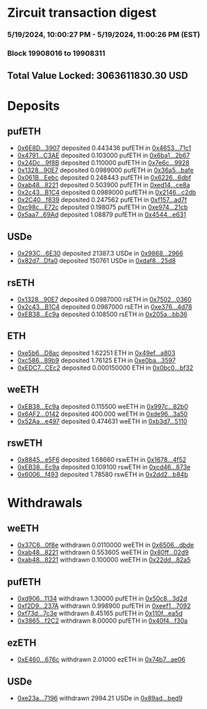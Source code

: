 # Zircuit transaction digest
### 5/19/2024, 10:00:27 PM - 5/19/2024, 11:00:26 PM (EST)
### Block 19908016 to 19908311

## Total Value Locked: 3063611830.30 USD

# Deposits
## pufETH
- [0x6E8D...3907](https://etherscan.io/address/0x6E8DB2587684AE0E93a9c85e36cEFedd65253907) deposited 0.443436 pufETH in [0x4653...71c1](https://etherscan.io/tx/0x6E8DB2587684AE0E93a9c85e36cEFedd65253907)
- [0x4791...C3AE](https://etherscan.io/address/0x4791778ba47B80c050EDffEE5f8059a9d5AaC3AE) deposited 0.103000 pufETH in [0x6ba1...2b67](https://etherscan.io/tx/0x4791778ba47B80c050EDffEE5f8059a9d5AaC3AE)
- [0x24Dc...9f8B](https://etherscan.io/address/0x24DcECc2b7DF29eA26A86d43b651188307fA9f8B) deposited 0.110000 pufETH in [0x7e6c...9928](https://etherscan.io/tx/0x24DcECc2b7DF29eA26A86d43b651188307fA9f8B)
- [0x1328...90E7](https://etherscan.io/address/0x1328e18cd691F1221B01A014ec1F1c3D0A0D90E7) deposited 0.0989000 pufETH in [0x36a5...bafe](https://etherscan.io/tx/0x1328e18cd691F1221B01A014ec1F1c3D0A0D90E7)
- [0x061B...Eebc](https://etherscan.io/address/0x061B0B5280c11d4AE441d8991AF58A743a1fEebc) deposited 0.248443 pufETH in [0x6226...6dbf](https://etherscan.io/tx/0x061B0B5280c11d4AE441d8991AF58A743a1fEebc)
- [0xab48...8221](https://etherscan.io/address/0xab483b1A1cE0281E14aD6342BF13b0FeC1628221) deposited 0.503900 pufETH in [0xed14...ce8a](https://etherscan.io/tx/0xab483b1A1cE0281E14aD6342BF13b0FeC1628221)
- [0x2c43...B1C4](https://etherscan.io/address/0x2c43f8FCdEbe18958522520f4dF5469c4BadB1C4) deposited 0.0989000 pufETH in [0x2146...c2db](https://etherscan.io/tx/0x2c43f8FCdEbe18958522520f4dF5469c4BadB1C4)
- [0x2C40...f839](https://etherscan.io/address/0x2C407e482c8C12E2cB15470b580e408eE4cbf839) deposited 0.247562 pufETH in [0xf157...ad7f](https://etherscan.io/tx/0x2C407e482c8C12E2cB15470b580e408eE4cbf839)
- [0xc98c...E72c](https://etherscan.io/address/0xc98c93e5FF060193141FC4cf588A60bD272dE72c) deposited 0.198075 pufETH in [0xe974...21cb](https://etherscan.io/tx/0xc98c93e5FF060193141FC4cf588A60bD272dE72c)
- [0x5aa7...69Ad](https://etherscan.io/address/0x5aa7A8A081474f5AE64710ae027720da7E6369Ad) deposited 1.08879 pufETH in [0x4544...e631](https://etherscan.io/tx/0x5aa7A8A081474f5AE64710ae027720da7E6369Ad)
## USDe
- [0x293C...6E30](https://etherscan.io/address/0x293C6937D8D82e05B01335F7B33FBA0c8e256E30) deposited 21387.3 USDe in [0x9868...2966](https://etherscan.io/tx/0x293C6937D8D82e05B01335F7B33FBA0c8e256E30)
- [0x82d7...Dfa0](https://etherscan.io/address/0x82d78Fd4354DB9048265E113c849cb7Fce7BDfa0) deposited 150761 USDe in [0xdaf8...25d8](https://etherscan.io/tx/0x82d78Fd4354DB9048265E113c849cb7Fce7BDfa0)
## rsETH
- [0x1328...90E7](https://etherscan.io/address/0x1328e18cd691F1221B01A014ec1F1c3D0A0D90E7) deposited 0.0987000 rsETH in [0x7502...0360](https://etherscan.io/tx/0x1328e18cd691F1221B01A014ec1F1c3D0A0D90E7)
- [0x2c43...B1C4](https://etherscan.io/address/0x2c43f8FCdEbe18958522520f4dF5469c4BadB1C4) deposited 0.0987000 rsETH in [0xe376...4d78](https://etherscan.io/tx/0x2c43f8FCdEbe18958522520f4dF5469c4BadB1C4)
- [0xEB38...Ec9a](https://etherscan.io/address/0xEB38C15c8c214b982b8C1bd20d0E1f606810Ec9a) deposited 0.108500 rsETH in [0x205a...bb36](https://etherscan.io/tx/0xEB38C15c8c214b982b8C1bd20d0E1f606810Ec9a)
## ETH
- [0xe5b6...D8ac](https://etherscan.io/address/0xe5b614e897dE7bD28555A0Cb26103F172934D8ac) deposited 1.62251 ETH in [0x49ef...a803](https://etherscan.io/tx/0xe5b614e897dE7bD28555A0Cb26103F172934D8ac)
- [0xc586...89b9](https://etherscan.io/address/0xc586004475d0D914195cfBe9051cdF861a5089b9) deposited 1.76125 ETH in [0xe0ba...3597](https://etherscan.io/tx/0xc586004475d0D914195cfBe9051cdF861a5089b9)
- [0xEDC7...CEc2](https://etherscan.io/address/0xEDC7E6374BA98FE4350c25F2aB213C64ef69CEc2) deposited 0.000150000 ETH in [0x0bc0...bf32](https://etherscan.io/tx/0xEDC7E6374BA98FE4350c25F2aB213C64ef69CEc2)
## weETH
- [0xEB38...Ec9a](https://etherscan.io/address/0xEB38C15c8c214b982b8C1bd20d0E1f606810Ec9a) deposited 0.115500 weETH in [0x997c...82b0](https://etherscan.io/tx/0xEB38C15c8c214b982b8C1bd20d0E1f606810Ec9a)
- [0x6AF2...0142](https://etherscan.io/address/0x6AF235d2Bbe050e6291615B71CA5829658810142) deposited 400.000 weETH in [0xde96...3a50](https://etherscan.io/tx/0x6AF235d2Bbe050e6291615B71CA5829658810142)
- [0x52Aa...e497](https://etherscan.io/address/0x52Aa899454998Be5b000Ad077a46Bbe360F4e497) deposited 0.474631 weETH in [0xb3d7...5110](https://etherscan.io/tx/0x52Aa899454998Be5b000Ad077a46Bbe360F4e497)
## rswETH
- [0x8845...e5F6](https://etherscan.io/address/0x8845F7F5A744690aD279eD9E1D88E3eB1b2de5F6) deposited 1.68660 rswETH in [0x1678...4f52](https://etherscan.io/tx/0x8845F7F5A744690aD279eD9E1D88E3eB1b2de5F6)
- [0xEB38...Ec9a](https://etherscan.io/address/0xEB38C15c8c214b982b8C1bd20d0E1f606810Ec9a) deposited 0.109100 rswETH in [0xcd46...873e](https://etherscan.io/tx/0xEB38C15c8c214b982b8C1bd20d0E1f606810Ec9a)
- [0x6006...f493](https://etherscan.io/address/0x6006237e35BFee996ffB6A0AEF3ABD63Fa89f493) deposited 1.78580 rswETH in [0x2dd2...b84b](https://etherscan.io/tx/0x6006237e35BFee996ffB6A0AEF3ABD63Fa89f493)
# Withdrawals
## weETH
- [0x37C6...0f8e](https://etherscan.io/address/0x37C65585fb90f9f0F2e59Dc31d4759B40e500f8e) withdrawn 0.0110000 weETH in [0x6506...dbde](https://etherscan.io/tx/0x37C65585fb90f9f0F2e59Dc31d4759B40e500f8e)
- [0xab48...8221](https://etherscan.io/address/0xab483b1A1cE0281E14aD6342BF13b0FeC1628221) withdrawn 0.553605 weETH in [0x80ff...02d9](https://etherscan.io/tx/0xab483b1A1cE0281E14aD6342BF13b0FeC1628221)
- [0xab48...8221](https://etherscan.io/address/0xab483b1A1cE0281E14aD6342BF13b0FeC1628221) withdrawn 0.100000 weETH in [0x22dd...82a5](https://etherscan.io/tx/0xab483b1A1cE0281E14aD6342BF13b0FeC1628221)
## pufETH
- [0xd906...1134](https://etherscan.io/address/0xd906f1E5ddE4b3D3Fe6F597c44aa26Df941C1134) withdrawn 1.30000 pufETH in [0x50c8...3d2d](https://etherscan.io/tx/0xd906f1E5ddE4b3D3Fe6F597c44aa26Df941C1134)
- [0xf2D9...237A](https://etherscan.io/address/0xf2D982A60E34813fD39a985742b594794Ed4237A) withdrawn 0.998900 pufETH in [0xeef1...7092](https://etherscan.io/tx/0xf2D982A60E34813fD39a985742b594794Ed4237A)
- [0xf73d...7c3e](https://etherscan.io/address/0xf73db9F091dE75Bb4072CAE472Ee6A157Fab7c3e) withdrawn 8.45165 pufETH in [0x110f...ea5d](https://etherscan.io/tx/0xf73db9F091dE75Bb4072CAE472Ee6A157Fab7c3e)
- [0x3865...f2C2](https://etherscan.io/address/0x386519071439fbeE543569D55abac6053D25f2C2) withdrawn 8.00000 pufETH in [0x40f4...f30a](https://etherscan.io/tx/0x386519071439fbeE543569D55abac6053D25f2C2)
## ezETH
- [0xE460...676c](https://etherscan.io/address/0xE4609e8CbD294065E0073b045BC4284dcb5f676c) withdrawn 2.01000 ezETH in [0x74b7...ae06](https://etherscan.io/tx/0xE4609e8CbD294065E0073b045BC4284dcb5f676c)
## USDe
- [0xe23a...7196](https://etherscan.io/address/0xe23a9D550C209e64d31ba373370591dCe6147196) withdrawn 2994.21 USDe in [0x89ad...bed9](https://etherscan.io/tx/0xe23a9D550C209e64d31ba373370591dCe6147196)
